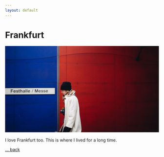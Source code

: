 ```yaml
---
layout: default
---
```


# Frankfurt

![](/img/16x9/02.jpg)

I love Frankfurt too. This is where I lived for a long time.

[... back](/)
